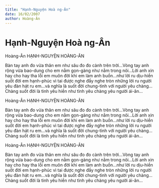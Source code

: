 ```yaml
---
title: "Hạnh-Nguyện Hoà ng-Ân"
date: 16/02/2007
author: Hoàng-Ân
---
```


# Hạnh-Nguyện Hoà ng-Ân

Hoàng-Ân
HẠNH-NGUYỆN HOÀNG-ÂN

Bàn tay anh đo vừa thân em như sâu đo đo cành trên trời...Vòng tay anh rộng vừa bao-dung cho em nằm gọn-gàng như nằm trong nôi...Lời anh xin hay cho hay tha lỗi em muôn đời khi em làm anh buồn...như lời ru dịu-hiền suốt đời em hạnh-phúc vì tai được nghe đầy nghe tròn những lời ru người yêu đàn hát ru em...và nghĩa là suốt đời chung-tình với người yêu chàng... Chàng suốt đời là tình yêu hiền như tình yêu chàng yêu người ái-ân...

Hoàng-Ân
HẠNH-NGUYỆN HOÀNG-ÂN

Bàn tay anh đo vừa thân em như sâu đo đo cành trên trời...Vòng tay anh rộng vừa bao-dung cho em nằm gọn-gàng như nằm trong nôi...Lời anh xin hay cho hay tha lỗi em muôn đời khi em làm anh buồn...như lời ru dịu-hiền suốt đời em hạnh-phúc vì tai được nghe đầy nghe tròn những lời ru người yêu đàn hát ru em...và nghĩa là suốt đời chung-tình với người yêu chàng... Chàng suốt đời là tình yêu hiền như tình yêu chàng yêu người ái-ân...

Hoàng-Ân
HẠNH-NGUYỆN HOÀNG-ÂN

Bàn tay anh đo vừa thân em như sâu đo đo cành trên trời...Vòng tay anh rộng vừa bao-dung cho em nằm gọn-gàng như nằm trong nôi...Lời anh xin hay cho hay tha lỗi em muôn đời khi em làm anh buồn...như lời ru dịu-hiền suốt đời em hạnh-phúc vì tai được nghe đầy nghe tròn những lời ru người yêu đàn hát ru em...và nghĩa là suốt đời chung-tình với người yêu chàng... Chàng suốt đời là tình yêu hiền như tình yêu chàng yêu người ái-ân...
